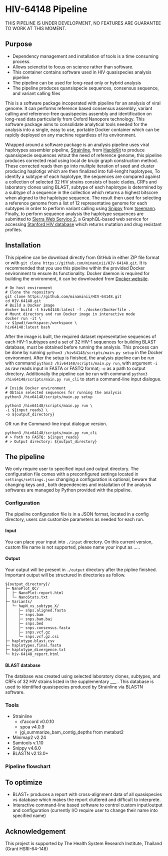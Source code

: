 # HIV-64148 Pipeline

THIS PIPELINE IS UNDER DEVELOPMENT, NO FEATURES ARE GUARANTEE TO WORK AT THIS MOMENT.

## Purpose

- Dependency management and installation of tools is a time consuming process.
- Allows scienctist to focus on science rather than software.
- This container contains software used in HIV quasispecies analysis pipeline
- The pipeline can be used for long-read only or hybrid analysis
- The pipeline produces quansispecie sequences, consensus sequence, and variant calling files

This is a software package incoperated with pipeline for an analysis of viral genome. It can performs reference based consensus assembly, variant calling and reference-free quasispecies assembly and identification on long-read data particularily from Oxford Nanopore technology. This software package aims to consolidate analytical tools needed for the analysis into a single, easy to use, portable Docker container which can be rapidly deployed on any machine regardless of its environment.

Wrapped around a software package is an analysis pipeline uses viral haplotypes assembler pipeline, [Strainline](https://github.com/HaploKit/Strainline), from [HaploKit](https://github.com/HaploKit) to produce quansispecie sequences witout the need of reference genome, this pipeline produces corrected read using local de bruijn graph construction method. These corrected reads then go into mulitple iteration of seed and cluster producing haplotigs which are then finalized into full-lenght haplotypes, To identify a subtype of each haplotype, the sequences are compared against a collection of selected 32 HIV strains consists of basic clades, CRFs and laboratory clones using BLAST, subtype of each haplotype is determined by a subtype of a sequence in the collection which returns a highest bitscore when aligned to the haplotype sequence. The result then used for selecting a reference genome from a list of 12 representative genome for each subtypes in order to perform variant calling using [Snippy](https://github.com/tseemann/snippy) from [tseemann](https://github.com/tseemann).
Finally, to perform sequence analysis the haplotype sequences are submitted to [Sierra Web Service 2](https://hivdb.stanford.edu/page/webservice/), a GraphQL-based web service for accessing [Stanford HIV database](https://hivdb.stanford.edu/) which returns mutation and drug resistant profiles.

## Installation

This pipeline can be download directly from GitHub in either ZIP file format or with `git clone https://github.com/minaminii/HIV-64148.git`. It is recommended that you use this pipeline within the provided Docker environment to ensure its functionality. Docker daemon is required for building the environment, it can be downloaded from [Docker website](https://docs.docker.com/get-docker/).

```shell
# On host environment
# Clone the repository
git clone https://github.com/minaminii/HIV-64148.git
cd HIV-64148.git
# Build a Docker image
docker build -t hiv64148:latest -f ./docker/Dockerfile .
# Mount directory and run Docker image in interactive mode
docker run -it \
-v $(pwd)/workspace:/workspace \
hiv64148:latest bash
```

After the image is built, the required dataset representative sequences of each HIV-1 subtypes and a set of 32 HIV-1 sequences for building BLAST database, must be obtained before running the analysis. This process can be done by running `python3 /hiv64148/scripts/main.py setup` in the Docker environment. After the setup is finished, the analysis pipeline can be run with command `python3 /hiv64148/scripts/main.py run`, with argument `-i` as raw reads input in FASTA or FASTQ format; `-o` as a path to output directory. Additionally the pipeline can be run with command `python3 /hiv64148/scripts/main.py run_cli` to start a command-line input dialogue.

```shell
# Inside Docker environment
# Obtain selected sequences for running the analysis
python3 /hiv64148/scripts/main.py setup

python3 /hiv64148/scripts/main.py run \
-i ${input_reads} \
-o ${output_directory}
```

OR run the Command-line input dialogue version.

``` shell
python3 /hiv64148/scripts/main.py run_cli
# > Path to FASTQ: ${input_reads}
# > Output directory: ${output_directory}
```

## The pipeline

We only require user to specified input and output directory. The configuration file comes with a preconfigured settings located in `settings/settings.json` changing a configuration is optional, beware that changing keys and , both dependencies and installation of the analysis softwares are managed by Python provided with the pipeline.

### Configuration

The pipeline configuration file is in a JSON format, located in a config directory, users can customize parameters as needed for each run.

#### Input

You can place your input into `./input` directory. On this current version, custom file name is not supported, please name your input as …..

#### Output

Your output will be present in `./output` directory after the pipline finished. Important output will be structured in directories as follow.

```ascii
${output_directory}/
├─ NanoPlot_QC/
│  ├─ NanoPlot-report.html
│  └─ NanoStats.txt
├─ Variants/
│  └─ hapN_vs_subtype_X/
│     ├─ snps.aligned.fasta
│     ├─ snps.bam
│     ├─ snps.bam.bai
│     ├─ snps.bed
│     ├─ snps.consensus.fasta
│     ├─ snps.vcf.gz
│     └─ snps.vcf.gz.csi
├─ haplotype.blast.csv
├─ haplotypes.final.fasta
├─ haplotype_divergence.txt
└─ hiv-64148_report.html
```

#### BLAST database

The database was created using selected laboratory clones, subtypes, and CRFs of 32 HIV strains listed in the supplementary ___ . This database is used to identified quasispecies produced by Strainline via BLASTN software.

### Tools

- Strainline
  - d'accord v0.0.10
  - spoa v4.0.9
  - jgi_summarize_bam_contig_depths from metabat2
- Minimap2 v2.24
- Samtools v.1.10
- Snippy v4.6.0
- BLASTN v2.13.0+

### Pipeline flowchart



## To optimize

- BLAST+ produces a report with cross-alignment data of all quasispecies vs database which makes the report cluttered and difficult to interprete.
- Interactive command-line based software to control custom input/output and configuration (currently I/O require user to change their name into specified name)

## Acknowledgement

This project is supported by The Health System Research Institute, Thailand (Grant HSRI-64-148)
